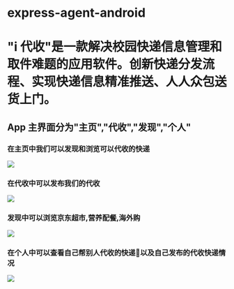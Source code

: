 # express-agent-android

  # "i 代收"是一款解决校园快递信息管理和取件难题的应用软件。创新快递分发流程、实现快递信息精准推送、人人众包送货上门。

   ## App 主界面分为"主页","代收","发现","个人"
   ### 在主页中我们可以发现和浏览可以代收的快递
   ![](images/home.png)
   ### 在代收中可以发布我们的代收
   ![](images/agent.png)
   ### 发现中可以浏览京东超市,营养配餐,海外购
   ![](images/discovery.png)
   ### 在个人中可以查看自己帮别人代收的快递以及自己发布的代收快递情况
   ![](images/personal.png)


